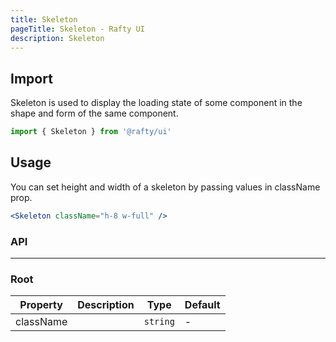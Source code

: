 ```yaml
---
title: Skeleton
pageTitle: Skeleton - Rafty UI
description: Skeleton
---
```


## Import

Skeleton is used to display the loading state of some component in the shape and form of the same component.

```jsx
import { Skeleton } from '@rafty/ui'
```

## Usage

You can set height and width of a skeleton by passing values in className prop.

```jsx
<Skeleton className="h-8 w-full" />
```

### API

---

### Root

| Property  | Description | Type     | Default |
| --------- | ----------- | -------- | ------- |
| className |             | `string` | -       |
